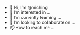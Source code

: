 - 👋 Hi, I’m @miching
- 👀 I’m interested in ...
- 🌱 I’m currently learning ...
- 💞️ I’m looking to collaborate on ...
- 📫 How to reach me ...

<!---
miching/miching is a ✨ special ✨ repository because its `README.md` (this file) appears on your GitHub profile.
You can click the Preview link to take a look at your changes.
--->
